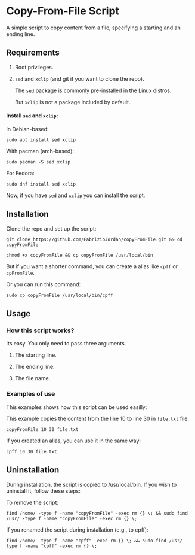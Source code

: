 # Copy-From-File Script

A simple script to copy content from a file, specifying a starting and an ending line.



## Requirements

1. Root privileges.
2. ```sed``` and ```xclip``` (and git if you want to clone the repo).

	The ```sed``` package is commonly pre-installed in the Linux distros.

	But ```xclip``` is not a package included by default.

	
#### Install ```sed``` and ```xclip```:
	
In Debian-based:

```
sudo apt install sed xclip
```	

With pacman (arch-based):

```
sudo pacman -S sed xclip
```

For Fedora:
	
```
sudo dnf install sed xclip
```


Now, if you have ```sed``` and ```xclip``` you can install the script.



## Installation

Clone the repo and set up the script:


```
git clone https://github.com/FabrizioJordan/copyFromFile.git && cd copyFromFile
```


```
chmod +x copyFromFile && cp copyFromFile /usr/local/bin
```
	


But if you want a shorter command, you can create a alias like ```cpff``` or ```cpFromFile```.

Or you can run this command:


```
sudo cp copyFromFile /usr/local/bin/cpff
```


## Usage


### How this script works?

Its easy. You only need to pass three arguments.

1. The starting line.

2. The ending line.

3. The file name.


### Examples of use

This examples shows how this script can be used easilly:


This example copies the content from the line 10 to line 30 in ```file.txt``` file.

```
copyFromFile 10 30 file.txt
```

If you created an alias, you can use it in the same way:

```
cpff 10 30 file.txt
```
## Uninstallation

During installation, the script is copied to /usr/local/bin. If you wish to uninstall it, follow these steps:

To remove the script:

```
find /home/ -type f -name "copyFromFile" -exec rm {} \; && sudo find /usr/ -type f -name "copyFromFile" -exec rm {} \;
```

If you renamed the script during installation (e.g., to cpff):

```
find /home/ -type f -name "cpff" -exec rm {} \; && sudo find /usr/ -type f -name "cpff" -exec rm {} \;
```
